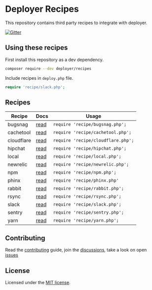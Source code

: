 # Deployer Recipes

This repository contains third party recipes to integrate with deployer.

[![Gitter](https://badges.gitter.im/Join%20Chat.svg)](https://gitter.im/deployphp/deployer?utm_source=badge&utm_medium=badge&utm_campaign=pr-badge)

## Using these recipes

First install this repository as a dev dependency.

~~~sh
composer require --dev deployer/recipes
~~~

Include recipes in `deploy.php` file.

```php
require 'recipe/slack.php';
```

## Recipes

| Recipe     | Docs                       | Usage
| ------     | ----                       | -----
| bugsnag    | [read](docs/bugsnag.md)    | `require 'recipe/bugsnag.php';`
| cachetool  | [read](docs/cachetool.md)  | `require 'recipe/cachetool.php';`
| cloudflare | [read](docs/cloudflare.md) | `require 'recipe/cloudflare.php';`
| hipchat    | [read](docs/hipchat.md)    | `require 'recipe/hipchat.php';`
| local      | [read](docs/local.md)      | `require 'recipe/local.php';`
| newrelic   | [read](docs/newrelic.md)   | `require 'recipe/newrelic.php';`
| npm        | [read](docs/npm.md)        | `require 'recipe/npm.php';`
| phinx      | [read](docs/phinx.md)      | `require 'recipe/phinx.php'`
| rabbit     | [read](docs/rabbit.md)     | `require 'recipe/rabbit.php';`
| rsync      | [read](docs/rsync.md)      | `require 'recipe/rsync.php';`
| slack      | [read](docs/slack.md)      | `require 'recipe/slack.php';`
| sentry     | [read](docs/sentry.md)     | `require 'recipe/sentry.php';`
| yarn       | [read](docs/yarn.md)       | `require 'recipe/yarn.php';`


## Contributing

Read the [contributing](https://github.com/deployphp/recipes/blob/master/CONTRIBUTING.md) guide, join the [discussions](https://deployer.org/discuss), take a look on open [issues](https://github.com/deployphp/recipes/issues)

## License

Licensed under the [MIT license](https://github.com/deployphp/recipes/blob/master/LICENSE).
